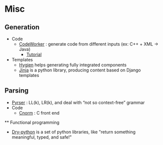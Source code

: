 # Misc
## Generation
* Code
  * [CodeWorker](http://www.codeworker.org/history/) : generate code from different inputs (ex: C++ + XML -> Java)
    * [Tutorial](https://linuxfr.org/news/codeworker-44)
* Templates
  * [Hygien](https://github.com/jondot/hygen) helps generating fully integrated components 
  * [Jinja](https://jinja.palletsprojects.com/en/2.11.x/) is a python library, producing content based on Django templates

## Parsing
* [Pyrser](http://pythonhosted.org/pyrser/quickstart.html#about-pyrser) : LL(k), LR(k), and deal with “not so context-free” grammar
* Code
  * [Cnorm](http://pythonhosted.org/cnorm/intro.html#about-cnorm) : C front end
  
** Functional programming
* [Dry-python](https://github.com/dry-python) is a set of python libraries, like "return something meaningful, typed, and safe!"
